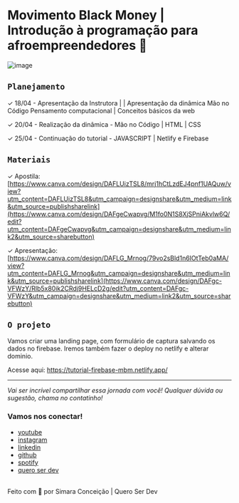 # Movimento Black Money | Introdução à programação para afroempreendedores 🚀 

![image](https://media2.giphy.com/media/D567hs4Dex0GEnAKOY/giphy.gif)

## `Planejamento`

✓		18/04 - Apresentação da Instrutora | | Apresentação da dinâmica Mão no Código Pensamento computacional | Conceitos básicos da web 

✓		20/04 -  Realização da dinâmica - Mão no Código | HTML | CSS

✓		25/04	-  Continuação do tutorial -  JAVASCRIPT | Netlify e Firebase

## `Materiais`

✓		Apostila: [https://www.canva.com/design/DAFLUizTSL8/mrj1hCtLzdEJ4pnf1UAQuw/view?utm_content=DAFLUizTSL8&utm_campaign=designshare&utm_medium=link&utm_source=publishsharelink](https://www.canva.com/design/DAFgeCwapvg/M1fo0N1S8XjSPniAkvlw6Q/edit?utm_content=DAFgeCwapvg&utm_campaign=designshare&utm_medium=link2&utm_source=sharebutton)


✓		Apresentação: [https://www.canva.com/design/DAFLG_Mrnog/79vo2sBld1n6IOtTeb0aMA/view?utm_content=DAFLG_Mrnog&utm_campaign=designshare&utm_medium=link&utm_source=publishsharelink](https://www.canva.com/design/DAFgc-VFWzY/Rlb5x80ik2CRdj9HELcD2g/edit?utm_content=DAFgc-VFWzY&utm_campaign=designshare&utm_medium=link2&utm_source=sharebutton)

## `O projeto`

Vamos criar uma landing page, com formulário de captura salvando os dados no firebase.
Iremos também fazer o deploy no netlify e alterar dominio.

Acesse aqui: https://tutorial-firebase-mbm.netlify.app/

---

_Vai ser incrível compartilhar essa jornada com você! Qualquer dúvida ou sugestão, chama no contatinho!_

### Vamos nos conectar!

- [youtube](https://www.youtube.com/queroserdev)
- [instagram](https://www.instagram.com/simara_conceicao)
- [linkedin](https://www.linkedin.com/in/simaraconceicao/)
- [github](https://github.com/simaraconceicao)
- [spotify](https://open.spotify.com/show/59vCz4TY6tPHXW26qJknh3)
- [quero ser dev](https://queroserdev.com)

<br>
Feito com 💜 por Simara Conceição | Quero Ser Dev
